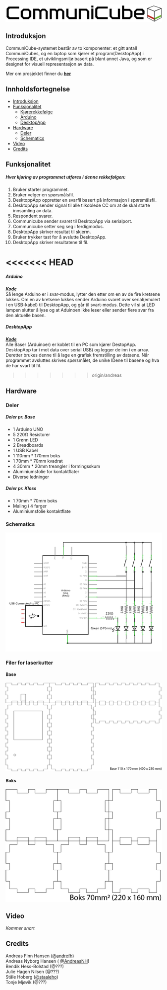 ![CommuniCube Logo](https://raw.githubusercontent.com/designBuddies/CommuniCube/master/other/img/logo.png)


## Introduksjon
CommuniCube-systemet består av to komponenter: et gitt antall CommuniCubes, og en laptop som kjører et program(DesktopApp) i Processing IDE, et utviklingsmiljø basert på blant annet Java, og som er designet for visuell representasjon av data.

Mer om prosjektet finner du [**her**](http://www.uio.no/studier/emner/matnat/ifi/INF1510/v16/prosjekter/designbuddies/index.html)

## Innholdsfortegnelse
* [Introduksjon](#introduksjon)
* [Funksjonalitet](#funksjonalitet)
  * [Kjørerekkefølge](#hver-kjøring-av-programmet-utføres-i-denne-rekkefølgen)
  * [Arduino](#arduino)
  * [DesktopApp](#desktopapp)
* [Hardware](#hardware)
  * [Deler](#deler)
  * [Schematics](#schematics)
* [Video](#video)
* [Credits](#credits)

## Funksjonalitet
##### Hver kjøring av programmet utføres i denne rekkefølgen:
1. Bruker starter programmet.
2. Bruker velger en spørsmålsfil.
3. DesktoppApp oppretter en svarfil basert på informasjon i spørsmålsfil.
4. DesktopApp sender signal til alle tilkoblede CC om at de skal starte innsamling av data.
5. Respondent svarer.
6. Communicube sender svaret til DesktopApp via serialport.
7. Communicube setter seg seg i ferdigmodus.
8. DesktopApp skriver resultat til skjerm.
9. Bruker trykker tast for å avslutte DesktopApp.
10. DesktopApp skriver resultatene til fil.

<<<<<<< HEAD
=======
##### Arduino
[**_Kode_**](https://github.com/designBuddies/CommuniCube/blob/master/ArduinoCode/ArduinoCode.ino)  
Så lenge Arduino er i svar-modus, lytter den etter om en av de fire kretsene lukkes. Om en av kretsene lukkes sender Arduino svaret over serial(emulert i en USB-kabel) til DesktopApp, og går til svart-modus. Dette vil si at LED lampen slutter å lyse og at Aduinoen ikke leser eller sender flere svar fra den aktuelle basen.

##### DesktopApp
[**_Kode_**](https://github.com/designBuddies/CommuniCube/blob/master/DesktopApp/DesktopApp.pde)  
Alle Baser (Arduinoer) er koblet til en PC som kjører DestopApp. DesktopApp tar i mot data over serial USB) og legger de inn i en array. Deretter brukes denne til å lage en grafisk fremstilling av dataene. Når programmet avsluttes skrives spørsmålet, de unike IDene til basene og hva de har svart til fil.



>>>>>>> origin/andreas
## Hardware
### Deler
##### Deler pr. Base
* 1 Arduino UNO
* 5 220Ω Resistorer
* 1 Grønn LED
* 2 Breadboards
* 1 USB Kabel
* 1 110mm * 170mm boks
* 1 70mm * 70mm kvadrat
* 4 30mm * 20mm treangler i formingsskum
* Aluminiumsfolie for kontaktflater
* Diverse ledninger

##### Deler pr. Kloss
* 1 70mm * 70mm boks
* Maling i 4 farger
* Aluminiumsfolie kontaktflate

### Schematics
![Schematics](https://raw.githubusercontent.com/designBuddies/CommuniCube/master/other/img/schematics.png)



### Filer for laserkutter
#### Base
![Lazercut Base v2](https://raw.githubusercontent.com/designBuddies/CommuniCube/master/other/img/caseplan_base.png)
#### Boks
![Lazercut Boks v2](https://raw.githubusercontent.com/designBuddies/CommuniCube/master/other/img/caseplans_boks.png)

## Video
*Kommer snart*

## Credits
Andreas Finn Hansen ([@andrefh](https://github.com/andrefh))  
Andreas Nyborg Hansen ( [@AndreasNH](https://github.com/AndreasNH))  
Bendik Hess-Bolstad (@???)  
Julie Hagen Nilsen (@???)  
Ståle Hoberg ([@staaleho](https://github.com/staaleho))  
Tonje Mjøvik (@???)
